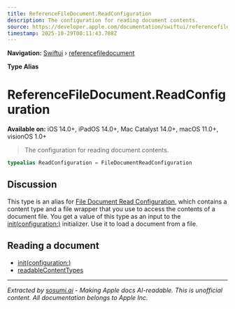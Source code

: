 ```yaml
---
title: ReferenceFileDocument.ReadConfiguration
description: The configuration for reading document contents.
source: https://developer.apple.com/documentation/swiftui/referencefiledocument/readconfiguration
timestamp: 2025-10-29T00:11:43.788Z
---
```


**Navigation:** [Swiftui](/documentation/swiftui) › [referencefiledocument](/documentation/swiftui/referencefiledocument)

**Type Alias**

# ReferenceFileDocument.ReadConfiguration

**Available on:** iOS 14.0+, iPadOS 14.0+, Mac Catalyst 14.0+, macOS 11.0+, visionOS 1.0+

> The configuration for reading document contents.

```swift
typealias ReadConfiguration = FileDocumentReadConfiguration
```

## Discussion

This type is an alias for [File Document Read Configuration](/documentation/swiftui/filedocumentreadconfiguration), which contains a content type and a file wrapper that you use to access the contents of a document file. You get a value of this type as an input to the [init(configuration:)](/documentation/swiftui/referencefiledocument/init(configuration:)) initializer. Use it to load a document from a file.

## Reading a document

- [init(configuration:)](/documentation/swiftui/referencefiledocument/init(configuration:))
- [readableContentTypes](/documentation/swiftui/referencefiledocument/readablecontenttypes)

---

*Extracted by [sosumi.ai](https://sosumi.ai) - Making Apple docs AI-readable.*
*This is unofficial content. All documentation belongs to Apple Inc.*
